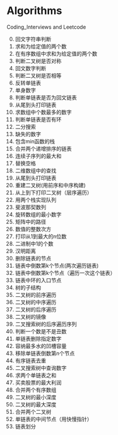 # Algorithms
Coding_Interviews and Leetcode

0. 回文字符串判断
1. 求和为给定值的两个数
2. 在有序数组中求和为给定值的两个数
3. 判断二叉树是否对称
4. 回文数字判断
5. 判断二叉树是否相等
6. 反转单链表
7. 单身数字
8. 判断单链表是否为回文链表
9. 从尾到头打印链表
10. 求数组中个数最多的数字
11. 判断单链表是否有环
12. 二分搜索
13. 缺失的数字
14. 包含min函数的栈
15. 合并两个递增排序的链表
16. 连续子序列的最大和
17. 替换空格
18. 二维数组中的查找
19. 从尾到头打印链表
20. 重建二叉树(用前序和中序构建)
21. 从上到下打印二叉树（层序遍历）
22. 用两个栈实现队列
23. 斐波那契数列
24. 旋转数组的最小数字
25. 矩阵中的路径
26. 数值的整数次方
27. 打印从1到最大的n位数
28. 二进制中1的个数
29. 汉明距离
30. 删除链表的节点
31. 链表中倒数第k个节点(两次遍历链表)
32. 链表中倒数第k个节点（遍历一次这个链表）
33. 链表中环的入口节点
34. 树的子结构
35. 二叉树的前序遍历
36. 二叉树的中序遍历
37. 二叉树的后序遍历
38. 二叉树的镜像
39. 二叉搜索树的后序遍历序列
40. 判断一个数是不是丑数
41. 单链表删除指定数字
42. 容纳最多水的凹槽容量
43. 移除单链表倒数第n个节点
44. 有序链表去重
45. 二叉搜索树中查询数字
46. 求两个单链表之和
47. 买卖股票的最大利润
48. 合并两个有序数组
49. 二叉树的最小深度
50. 二叉树的最大深度
51. 合并两个二叉树
52. 单链表的中间节点（用快慢指针）
53. 链表划分
